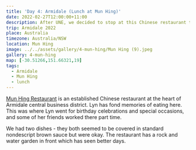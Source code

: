 ```yaml
---
title: 'Day 4: Armidale (Lunch at Mun Hing)'
date: 2022-02-27T12:00:00+11:00
description: After UNE, we decided to stop at this Chinese restaurant that also holds memories for Lyn
trip: Armidale 2022
place: Australia
timezone: Australia/NSW
location: Mun Hing
image: ../../assets/gallery/4-mun-hing/Mun Hing (9).jpeg
gallery: 4-mun-hing
map: [-30.51266,151.66321,19]
tags:
  - Armidale
  - Mun Hing
  - lunch
---
```

[Mun Hing Restaurant](https://munhingrestaurant.com.au/) is an established Chinese restaurant at the heart of Armidale central business district. Lyn has fond memories of eating here. This was where Lyn went for birthday celebrations and special occasions, and some of her friends worked there part time.

We had two dishes - they both seemed to be covered in standard nondescript brown sauce but were okay. The restaurant has a rock and water garden in front which has seen better days.
